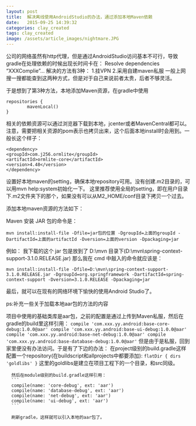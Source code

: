 ```yaml
---
layout: post
title:  解决离线使用AndroidStudio的办法，通过添加本地Maven依赖
date:   2015-09-25 14:39:32
categories: clay_created
tags: clay_created
image: /assets/article_images/nightmare.JPG
---
```


公司的网络虽然有http代理，但是通过AndroidStudio访问基本不可行，导致gradle在处理依赖的时候出现长时间卡在：
Resolve dependencies “XXXComplie”...
解决的方法有3种：
1.挂VPN
2.采用自建maven私服
一般上网搜一搜都能查到这两种方式，但是对于自己来说前者太贵，后者不够灵活。

于是想到了第3种方法，本地添加Maven资源，在gradle中使用
  ```
  repositories {
          mavenLocal()
  }
  ```

相关的依赖资源可以通过浏览器下载到本地，jcenter或者MavenCentral都可以。
注意，需要把相关资源的pom表示也拷贝出来，这个后面本地install时会用到。一般长这个样子：
  ```
  <dependency>
  <groupId>com.j256.ormlite</groupId>
  <artifactId>ormlite-core</artifactId>
  <version>4.48</version>
  </dependency>
 ``` 
 

设置好本地maven的setting，确保本地repository可用。没有创建.m2目录的，可以用mvn help:system初始化一下。
这里推荐使用全局的setting，即在用户目录下.m2文件夹下的那个，如果没有可以从M2_HOME/conf目录下拷贝一个过去。

添加本地maven资源的方法如下：

Maven 安装 JAR 包的命令是：
  ```
  mvn install:install-file -Dfile=jar包的位置 -DgroupId=上面的groupId -DartifactId=上面的artifactId -Dversion=上面的version -Dpackaging=jar
  ```

例如：
我下载的这个 jar 包是放到了 D:\mvn 目录下(D:\mvn\spring-context-support-3.1.0.RELEASE.jar)
那么我在 cmd 中敲入的命令就应该是：

    mvn install:install-file -Dfile=D:\mvn\spring-context-support-3.1.0.RELEASE.jar -DgroupId=org.springframework -DartifactId=spring-context-support -Dversion=3.1.0.RELEASE -Dpackaging=jar

最后，就可以在现有的网络环境下愉快的使用Android Studio了。

ps:补充一些关于加载本地aar包的方法的内容

项目中使用的基础类库是aar包，之前的配置是通过上传到Maven私服，然后在gradle的build里这样引用：
      ```
      compile 'com.xxx.yy.android:base-core-debug:1.0.0@aar'
      compile 'com.xxx.yy.android:base-ui-debug:1.0.0@aar'
      compile 'com.xxx.yy.android:base-net-debug:1.0.0@aar'
      compile 'com.xxx.yy.android:base-database-debug:1.0.0@aar'
      ```
但是由于是私服，回到家里便没有办法访问。于是有了下边的办法：
      在project级别的build.gradle这样配置一个repository(在buildscript和allprojects中都要添加):
       ```
       flatDir {
            dirs 'goldlibs'
        }
      ```
      这里的goldlibs是建立在项目工程下的一个目录，和src同级。
      
      然后在module级别的build.gradle这样引用：
      ```
      compile(name: 'core-debug', ext: 'aar')
      compile(name: 'database-debug', ext: 'aar')
      compile(name: 'net-debug', ext: 'aar')
      compile(name: 'ui-debug', ext: 'aar')
      ```
      
      刷新gradle，这样就可以引入本地的aar包了。


